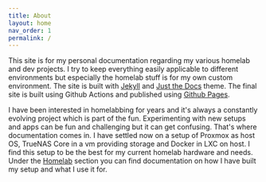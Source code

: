 ```yaml
---
title: About
layout: home
nav_order: 1
permalink: /
---
```


This site is for my personal documentation regarding my various homelab and dev projects. I try to keep everything easily applicable to different environments but especially the homelab stuff is for my own custom environment. The site is built with [Jekyll] and [Just the Docs] theme. The final site is built using Github Actions and published using [Github Pages].

I have been interested in homelabbing for years and it's always a constantly evolving project which is part of the fun. Experimenting with new setups and apps can be fun and challenging but it can get confusing. That's where documentation comes in. I have settled now on a setup of Proxmox as host OS, TrueNAS Core in a vm providing storage and Docker in LXC on host. I find this setup to be the best for my current homelab hardware and needs. Under the [Homelab] section you can find documentation on how I have built my setup and what I use it for.



[Homelab]: /homelab
[Jekyll]: https://jekyllrb.com
[Just the Docs]: https://just-the-docs.github.io/just-the-docs/
[Github Pages]: https://pages.github.com/